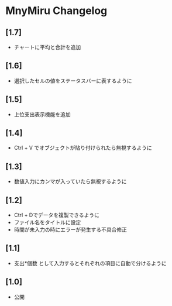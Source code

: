 # MnyMiru Changelog

## [1.7]

- チャートに平均と合計を追加


## [1.6]

- 選択したセルの値をステータスバーに表するように

## [1.5]

- 上位支出表示機能を追加
## [1.4]

- Ctrl + V でオブジェクトが貼り付けられたら無視するように

## [1.3]

- 数値入力にカンマが入っていたら無視するように
## [1.2]

- Ctrl + Dでデータを複製できるように
- ファイル名をタイトルに設定
- 時間が未入力の時にエラーが発生する不具合修正

## [1.1]

- 支出*個数 として入力するとそれぞれの項目に自動で分けるように

## [1.0]

- 公開
